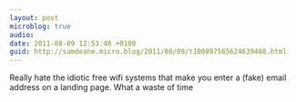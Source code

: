 ```yaml
---
layout: post
microblog: true
audio: 
date: 2011-08-09 12:53:48 +0100
guid: http://samdeane.micro.blog/2011/08/09/t100897565624639488.html
---
```

Really hate the idiotic free wifi systems that make you enter a (fake) email address on a landing page. What a waste of time
